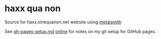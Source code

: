 # haxx qua non

Source for haxx.sinequanon.net website using 
[metalsmith](http://metalsmith.io/)

See [gh-pages-setup.md](src/posts/2016/2016-08-gh-pages-setup.md)
[online](http://haxx.sinequanon.net/2016/08/gh-pages-setup/)
for notes on my git setup for GitHub pages.
